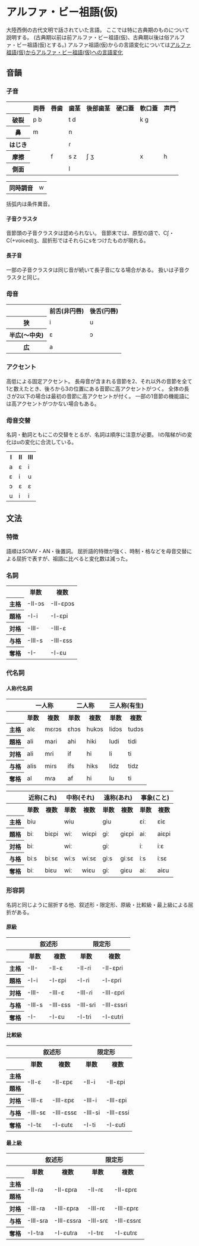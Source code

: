 # アルファ・ビー祖語(仮)
大陸西側の古代文明で話されていた言語。
ここでは特に古典期のものについて説明する。
(古典期以前は前アルファ・ビー祖語(仮)、古典期以後は俗アルファ・ビー祖語(仮)とする。)
アルファ祖語(仮)からの言語変化については[アルファ祖語(仮)からアルファ・ビー祖語(仮)への言語変化](./LanguageChange.md)

## 音韻

### 子音
<table>
 <tr>
  <th></th>
		<th>両唇</th>
		<th>唇歯</th>
		<th>歯茎</th>
		<th>後部歯茎</th>
		<th>硬口蓋</th>
		<th>軟口蓋</th>
		<th>声門</th>
	</tr>
	<tr>
		<th>破裂</th>
		<td>p b</td>
		<td></td>
		<td>t d</td>
		<td></td>
		<td></td>
		<td>k g</td>
		<td></td>
	</tr>
	<tr>
		<th>鼻</th>
		<td>m</td>
		<td></td>
		<td>n</td>
		<td></td>
		<td></td>
		<td></td>
		<td></td>
	</tr>
	<tr>
		<th>はじき</th>
		<td></td>
		<td></td>
		<td>ɾ</td>
		<td></td>
		<td></td>
		<td></td>
		<td></td>
	</tr>
	<tr>
		<th>摩擦</th>
		<td></td>
		<td>f</td>
		<td>s z</td>
		<td>ʃ ʒ</td>
		<td></td>
		<td>x</td>
		<td>h</td>
	</tr>
	<tr>
		<th>側面</th>
		<td></td>
		<td></td>
		<td>l</td>
		<td></td>
		<td></td>
		<td></td>
		<td></td>
	</tr>
</table>
<table>
	<th>同時調音</th>
	<td>w</td>
</table>
括弧内は条件異音。

#### 子音クラスタ
音節頭の子音クラスタは認められない。
音節末では、原型の語で、Cʃ・C(+voiced)ʒ、屈折形ではそれらにsをつけたものが現れる。

#### 長子音
一部の子音クラスタは同じ音が続いて長子音になる場合がある。 扱いは子音クラスタと同じ。

### 母音
<table>
	<tr>
		<th></th>
		<th>前舌(非円唇)</th>
		<th>後舌(円唇)</th>
	</tr>
	<tr>
		<th>狭</th>
		<td>i</td>
		<td>u</td>
	</tr>
	<tr>
		<th>半広(～中央)</th>
		<td>ɛ</td>
		<td>ɔ</td>
	</tr>
	<tr>
		<th>広</th>
		<td colspan="2">a</td>
	</tr>
</table>

### アクセント
高低による固定アクセント。
長母音が含まれる音節を2、それ以外の音節を全て1と数えたとき、後ろから3の位置にある音節に高アクセントがつく。
全体の長さが2以下の場合は最初の音節に高アクセントが付く。
一部の1音節の機能語には高アクセントがつかない場合もある。

### 母音交替
名詞・動詞ともにこの交替をとるが、名詞は順序に注意が必要。
Iの階梯がiの変化はuの変化に合流している。
<table>
	<tr>
		<th>I</th>
		<th>II</th>
		<th>III</th>
	</tr>
	<tr>
		<td>a</td>
		<td>ɛ</td>
		<td>i</td>
	</tr>
	<tr>
		<td>ɛ</td>
		<td>i</td>
		<td>u</td>
	</tr>
	<tr>
		<td>ɔ</td>
		<td>ɛ</td>
		<td>ɛ</td>
	</tr>
	<tr>
		<td>u</td>
		<td>i</td>
		<td>i</td>
	</tr>
</table>

## 文法

### 特徴
語順はSOMV・AN・後置詞。 屈折語的特徴が強く、時制・格などを母音交替による屈折で表すが、祖語に比べると変化数は減った。

### 名詞
<table>
	<tr>
		<th></th>
		<th>単数</th>
		<th>複数</th>
	</tr>
	<tr>
		<th>主格</th>
		<td>-II-ɔs</td>
		<td>-II-ɛpɔs</td>
	</tr>
	<tr>
		<th>題格</th>
		<td>-I-i</td>
		<td>-I-ɛpi</td>
	</tr>
	<tr>
		<th>対格</th>
		<td>-III-</td>
		<td>-III-ɛ</td>
	</tr>
	<tr>
		<th>与格</th>
		<td>-III-s</td>
		<td>-III-ɛss</td>
	</tr>
	<tr>
		<th>奪格</th>
		<td>-I-</td>
    		<td>-I-ɛu</td>
	</tr>
</table>

### 代名詞

#### 人称代名詞
<table>
	<tr>
		<th></th>
		<th colspan="2">一人称</th>
		<th colspan="2">二人称</th>
		<th colspan="2">三人称(有生)</th>
	</tr>
	<tr>
		<th class="non"></th>
		<th>単数</th>
		<th>複数</th>
		<th>単数</th>
		<th>複数</th>
		<th>単数</th>
		<th>複数</th>
	</tr>
	<tr>
		<th>主格</th>
		<td>alɛ</td>
		<td>mɛɾɔs</td>
		<td>ɛhɔs</td>
		<td>hukɔs</td>
	  	<td>lidɔs</td>
		<td>tudɔs</td>
	</tr>
	<tr>
		<th>題格</th>
		<td>ali</td>
		<td>maɾi</td>
		<td>ahi</td>
		<td>hiki</td>
		<td>ludi</td>
		<td>tidi</td>
	</tr>
	<tr>
		<th>対格</th>
		<td>ali</td>
		<td>mɾi</td>
		<td>if</td>
		<td>hi</td>
		<td>li</td>
		<td>ti</td>
	</tr>
	<tr>
		<th>与格</th>
		<td>alis</td>
		<td>miɾs</td>
		<td>ifs</td>
		<td>hiks</td>
		<td>lidz</td>
		<td>tidz</td>
	</tr>
	<tr>
		<th>奪格</th>
		<td>al</td>
		<td>mɾa</td>
		<td>af</td>
		<td>hi</td>
		<td>lu</td>
		<td>ti</td>
	</tr>
</table>

<table>
	<tr>
		<th></th>
		<th colspan="2">近称(これ)</th>
		<th colspan="2">中称(それ)</th>
		<th colspan="2">遠称(あれ)</th>
		<th colspan="2">事象(こと)</th>
	</tr>
	<tr>
		<th></th>
		<th>単数</th>
		<th>複数</th>
		<th>単数</th>
		<th>複数</th>
		<th>単数</th>
		<th>複数</th>
		<th>単数</th>
		<th>複数</th>
	</tr>
	<tr>
		<th>主格</th>
		<td colspan="2">biu</td>
		<td colspan="2">wiu</td>
		<td colspan="2">giu</td>
		<td>ɛiː</td>
		<td>ɛiɛ</td>
	</tr>
	<tr>
		<th>題格</th>
		<td>biː</td>
		<td>biɛpi</td>
		<td>wiː</td>
		<td>wiɛpi</td>
		<td>giː</td>
		<td>giɛpi</td>
		<td>aiː</td>
		<td>aiɛpi</td>
	</tr>
	<tr>
		<th>対格</th>
		<td colspan="2">biː</td>
		<td colspan="2">wiː</td>
		<td colspan="2">giː</td>
		<td>iː</td>
		<td>iːɛ</td>
	</tr>
	<tr>
		<th>与格</th>
		<td>biːs</td>
		<td>biːsɛ</td>
		<td>wiːs</td>
		<td>wiːsɛ</td>
		<td>giːs</td>
		<td>giːsɛ</td>
		<td>iːs</td>
		<td>iːsɛ</td>
	</tr>
	<tr>
		<th>奪格</th>
		<td>biː</td>
		<td>biɛu</td>
		<td>wiː</td>
		<td>wiɛu</td>
		<td>giː</td>
		<td>giɛu</td>
		<td>aiː</td>
		<td>aiɛu</td>
	</tr>
</table>

### 形容詞
名詞と同じように屈折する他、叙述形・限定形、原級・比較級・最上級による屈折がある。

#### 原級
<table>
	<tr>
		<th></th>
		<th colspan="2">叙述形</th>
		<th colspan="2">限定形</th>
	</tr>
	<tr>
		<th class="non"></th>
		<th>単数</th>
		<th>複数</th>
		<th>単数</th>
		<th>複数</th>
	</tr>
	<tr>
		<th>主格</th>
		<td>-II-</td>
		<td>-II-ɛ</td>
		<td>-II-ɾi</td>
		<td>-II-ɛpɾi</td>
	</tr>
	<tr>
		<th>題格</th>
		<td>-I-i</td>
		<td>-I-ɛpi</td>
		<td>-I-ɾi</td>
		<td>-I-ɛpɾi</td>
	</tr>
	<tr>
		<th>対格</th>
		<td>-III-</td>
		<td>-III-ɛ</td>
		<td>-III-ɾi</td>
		<td>-III-ɛpɾi</td>
	</tr>
	<tr>
		<th>与格</th>
		<td>-III-s</td>
		<td>-III-ɛss</td>
		<td>-III-sɾi</td>
		<td>-III-ɛssɾi</td>
	</tr>
	<tr>
		<th>奪格</th>
		<td>-I-</td>
		<td>-I-ɛu</td>
		<td>-I-tɾi</td>
		<td>-I-ɛutɾi</td>
	</tr>
</table>

#### 比較級
<table>
	<tr>
		<th></th>
		<th colspan="2">叙述形</th>
		<th colspan="2">限定形</th>
	</tr>
	<tr>
		<th class="non"></th>
		<th>単数</th>
		<th>複数</th>
		<th>単数</th>
		<th>複数</th>
	</tr>
	<tr>
		<th>主格</th>
		<td rowspan="2">-II-ɛ</td>
		<td rowspan="2">-II-ɛpɛ</td>
		<td rowspan="2">-II-i</td>
		<td rowspan="2">-II-ɛpi</td>
	</tr>
	<tr>
		<th>題格</th>
	</tr>
	<tr>
		<th>対格</th>
		<td>-III-ɛ</td>
		<td>-III-ɛpɛ</td>
		<td>-III-i</td>
		<td>-III-ɛpi</td>
	</tr>
	<tr>
		<th>与格</th>
		<td>-III-sɛ</td>
		<td>-III-ɛssɛ</td>
		<td>-III-si</td>
		<td>-III-ɛssi</td>
	</tr>
	<tr>
		<th>奪格</th>
		<td>-I-tɛ</td>
		<td>-I-ɛutɛ</td>
		<td>-I-ti</td>
		<td>-I-ɛuti</td>
	</tr>
</table>

#### 最上級
<table>
	<tr>
		<th></th>
		<th colspan="2">叙述形</th>
		<th colspan="2">限定形</th>
	</tr>
	<tr>
		<th class="non"></th>
		<th>単数</th>
		<th>複数</th>
		<th>単数</th>
		<th>複数</th>
	</tr>
	<tr>
		<th>主格</th>
		<td rowspan="2">-II-ɾa</td>
		<td rowspan="2">-II-ɛpɾa</td>
		<td rowspan="2">-II-ɾɛ</td>
		<td rowspan="2">-II-ɛpɾɛ</td>
	</tr>
	<tr>
		<th>題格</th>
	</tr>
	<tr>
		<th>対格</th>
		<td>-III-ɾa</td>
		<td>-III-ɛpɾa</td>
		<td>-III-ɾɛ</td>
		<td>-III-ɛpɾɛ</td>
	</tr>
	<tr>
		<th>与格</th>
		<td>-III-sɾa</td>
		<td>-III-ɛssɾa</td>
		<td>-III-sɾɛ</td>
		<td>-III-ɛssɾɛ</td>
	</tr>
	<tr>
		<th>奪格</th>
		<td>-I-tɾa</td>
		<td>-I-ɛutɾa</td>
		<td>-I-tɾɛ</td>
		<td>-I-ɛutɾɛ</td>
	</tr>
</table>
